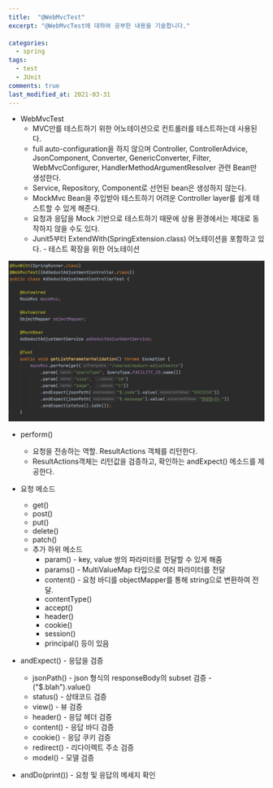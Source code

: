 ```yaml
---
title:  "@WebMvcTest"
excerpt: "@WebMvcTest에 대하여 공부한 내용을 기술합니다."

categories:
  - spring
tags:
  - test
  - JUnit
comments: true
last_modified_at: 2021-03-31
---
```


* WebMvcTest
    * MVC만를 테스트하기 위한 어노테이션으로 컨트롤러를 테스트하는데 사용된다.
    * full auto-configuration을 하지 않으며 Controller, ControllerAdvice, JsonComponent, Converter, GenericConverter, Filter, WebMvcConfigurer, HandlerMethodArgumentResolver 관련 Bean만 생성한다.
    * Service, Repository, Component로 선언된 bean은 생성하지 않는다.
    * MockMvc Bean을 주입받아 테스트하기 어려운 Controller layer를 쉽게 테스트할 수 있게 해준다.
    * 요청과 응답을 Mock 기반으로 테스트하기 때문에 상용 환경에서는 제대로 동작하지 않을 수도 있다.
    * Junit5부터 ExtendWith(SpringExtension.class) 어노테이션을 포함하고 있다. - 테스트 확장을 위한 어노테이션

![1](/assets/images/@WebMvcTest.png)

* perform()
  - 요청을 전송하는 역할. ResultActions 객체를 리턴한다.
  - ResultActions객체는 리턴값을 검증하고, 확인하는 andExpect() 메소드를 제공한다.

* 요청 메소드
  - get()
  - post()
  - put()
  - delete() 
  - patch()
  - 추가 하위 메소드
    - param() - key, value 쌍의 파라미터를 전달할 수 있게 해줌
    - params() - MultiValueMap 타입으로 여러 파라미터를 전달
    - content() - 요청 바디를 objectMapper를 통해 string으로 변환하여 전달.
    - contentType()
    - accept()
    - header()
    - cookie()
    - session()
    - principal() 등이 있음
  

* andExpect() - 응답을 검증
  * jsonPath() - json 형식의 responseBody의 subset 검증 - ("$.blah").value()
  * status() - 상태코드 검증
  * view() - 뷰 검증
  * header() - 응답 헤더 검증
  * content() - 응답 바디 검증
  * cookie() - 응답 쿠키 검증
  * redirect() - 리다이렉트 주소 검증
  * model() - 모델 검증

* andDo(print()) - 요청 및 응답의 메세지 확인